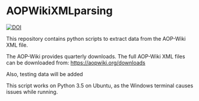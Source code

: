# AOPWikiXMLparsing
[![DOI](https://zenodo.org/badge/139583189.svg)](https://zenodo.org/badge/latestdoi/139583189)

This repository contains python scripts to extract data from the AOP-Wiki XML file.

The AOP-Wiki provides quarterly downloads. The full AOP-Wiki XML files can be downloaded from: https://aopwiki.org/downloads

Also, testing data will be added

This script works on Python 3.5 on Ubuntu, as the Windows terminal causes issues while running.
